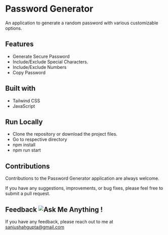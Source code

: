 # Password Generator 

An application to generate a random password with various customizable options.

## Features

- Generate Secure Password
- Include/Exclude Special Characters.
- Include/Exclude Numbers
- Copy Password

## Built with

- Tailwind CSS
- JavaScript

## Run Locally

- Clone the repository or download the project files.
- Go to respective directory
- npm install
- npm run start

## Contributions

Contributions to the Password Generator application are always welcome.

If you have any suggestions, improvements, or bug fixes, please feel free to submit a pull request.

## Feedback ![Ask Me Anything !](https://img.shields.io/badge/Ask%20me-anything-1abc9c.svg)

If you have any feedback, please reach out to me at sanjushahgupta@gmail.com
